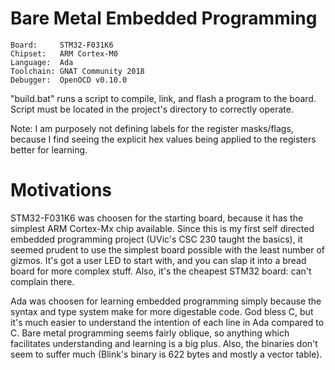 # Bare Metal Embedded Programming

    Board:     STM32-F031K6
    Chipset:   ARM Cortex-M0
    Language:  Ada
    Toolchain: GNAT Community 2018
    Debugger:  OpenOCD v0.10.0


"build.bat" runs a script to compile, link, and flash a program to the board.
Script must be located in the project's directory to correctly operate.


Note: I am purposely not defining labels for the register masks/flags, because I find seeing the explicit hex values being applied to the registers better for learning.


# Motivations
STM32-F031K6 was choosen for the starting board, because it has the simplest ARM Cortex-Mx chip available. 
Since this is my first self directed embedded programming project (UVic's CSC 230 taught the basics), it seemed prudent to use the
simplest board possible with the least number of gizmos. 
It's got a user LED to start with, and you can slap it into a bread board for more complex stuff.
Also, it's the cheapest STM32 board: can't complain there. 


Ada was choosen for learning embedded programming simply because the syntax and type system make for more digestable code.
God bless C, but it's much easier to understand the intention of each line in Ada compared to C.
Bare metal programming seems fairly oblique, so anything which facilitates understanding and learning is a big plus.
Also, the binaries don't seem to suffer much (Blink's binary is 622 bytes and mostly a vector table).
